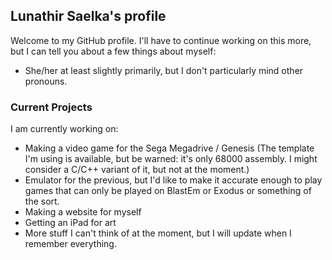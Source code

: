 <!-- ### Hi there 👋 -->

<!--
**lunathir/lunathir** is a ✨ _special_ ✨ repository because its `README.md` (this file) appears on your GitHub profile.

Here are some ideas to get you started:

- 🔭 I’m currently working on ...
- 🌱 I’m currently learning ...
- 👯 I’m looking to collaborate on ...
- 🤔 I’m looking for help with ...
- 💬 Ask me about ...
- 📫 How to reach me: ...
- 😄 Pronouns: ...
- ⚡ Fun fact: ...
-->

## Lunathir Saelka's profile
Welcome to my GitHub profile. I'll have to continue working on this more, but I can tell you about a few things about myself:
- She/her at least slightly primarily, but I don't particularly mind other pronouns.

### Current Projects
I am currently working on:
- Making a video game for the Sega Megadrive / Genesis (The template I'm using is available, but be warned: it's only 68000 assembly. I might consider a C/C++ variant of it, but not at the moment.)
- Emulator for the previous, but I'd like to make it accurate enough to play games that can only be played on BlastEm or Exodus or something of the sort.
- Making a website for myself
- Getting an iPad for art
- More stuff I can't think of at the moment, but I will update when I remember everything.
